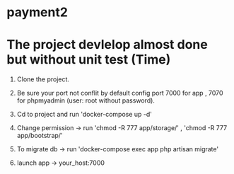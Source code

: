# payment2
# The project devlelop almost done but without unit test (Time)

1. Clone the project.

2. Be sure your port not conflit by default config port 7000 for app , 7070 for phpmyadmin (user: root without password).

3. Cd to project and run 'docker-compose up -d'

4. Change permission -> run 'chmod -R 777 app/storage/' , 'chmod -R 777 app/bootstrap/'

5. To migrate db -> run 'docker-compose exec app php artisan migrate'

6. launch app -> your_host:7000
